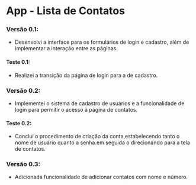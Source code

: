 # App - Lista de Contatos

### Versão 0.1:
- Desenvolvi a interface para os formulários de login e cadastro, além de implementar a interação entre as páginas.

#### Teste 0.1:
- Realizei a transição da página de login para a de cadastro.

### Versão 0.2:
- Implementei o sistema de cadastro de usuários e a funcionalidade de login para permitir o acesso à página de contatos.

#### Teste 0.2:
- Concluí o procedimento de criação da conta,estabelecendo tanto o nome de usuário quanto a senha.em seguida o direcionando para a tela de contatos.

### Versão 0.3:
- Adicionada funcionalidade de adicionar contatos com nome e número.

